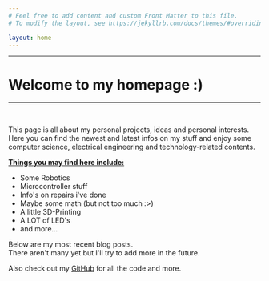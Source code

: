 ```yaml
---
# Feel free to add content and custom Front Matter to this file.
# To modify the layout, see https://jekyllrb.com/docs/themes/#overriding-theme-defaults

layout: home
---
```


---
# Welcome to my homepage :)
---
<br/>

This page is all about my personal projects, ideas and personal interests. Here you can find the newest and latest infos on my stuff and enjoy some computer science, electrical engineering and technology-related contents.

__<u>Things you may find here include:</u>__
- Some Robotics
- Microcontroller stuff
- Info's on repairs i've done
- Maybe some math (but not too much :>)
- A little 3D-Printing
- A LOT of LED's
- and more...


Below are my most recent blog posts. <br/>
There aren't many yet but I'll try to add more in the future.

Also check out my [GitHub](https://www.github.com/Skyfighter64) for all the code and more.